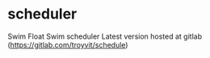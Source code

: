 # scheduler
Swim Float Swim scheduler
Latest version hosted at gitlab (https://gitlab.com/troyvit/schedule)
